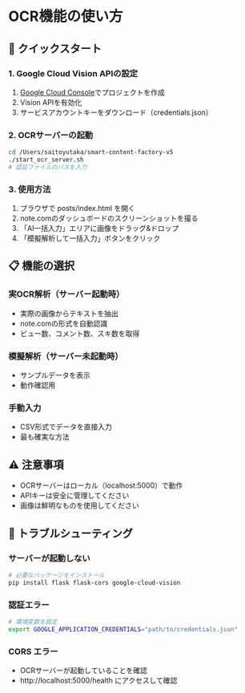 # OCR機能の使い方

## 🚀 クイックスタート

### 1. Google Cloud Vision APIの設定
1. [Google Cloud Console](https://console.cloud.google.com/)でプロジェクトを作成
2. Vision APIを有効化
3. サービスアカウントキーをダウンロード（credentials.json）

### 2. OCRサーバーの起動
```bash
cd /Users/saitoyutaka/smart-content-factory-v5
./start_ocr_server.sh
# 認証ファイルのパスを入力
```

### 3. 使用方法
1. ブラウザで posts/index.html を開く
2. note.comのダッシュボードのスクリーンショットを撮る
3. 「AI一括入力」エリアに画像をドラッグ&ドロップ
4. 「模擬解析して一括入力」ボタンをクリック

## 📋 機能の選択

### 実OCR解析（サーバー起動時）
- 実際の画像からテキストを抽出
- note.comの形式を自動認識
- ビュー数、コメント数、スキ数を取得

### 模擬解析（サーバー未起動時）
- サンプルデータを表示
- 動作確認用

### 手動入力
- CSV形式でデータを直接入力
- 最も確実な方法

## ⚠️ 注意事項
- OCRサーバーはローカル（localhost:5000）で動作
- APIキーは安全に管理してください
- 画像は鮮明なものを使用してください

## 🔧 トラブルシューティング

### サーバーが起動しない
```bash
# 必要なパッケージをインストール
pip install flask flask-cors google-cloud-vision
```

### 認証エラー
```bash
# 環境変数を設定
export GOOGLE_APPLICATION_CREDENTIALS="path/to/credentials.json"
```

### CORS エラー
- OCRサーバーが起動していることを確認
- http://localhost:5000/health にアクセスして確認